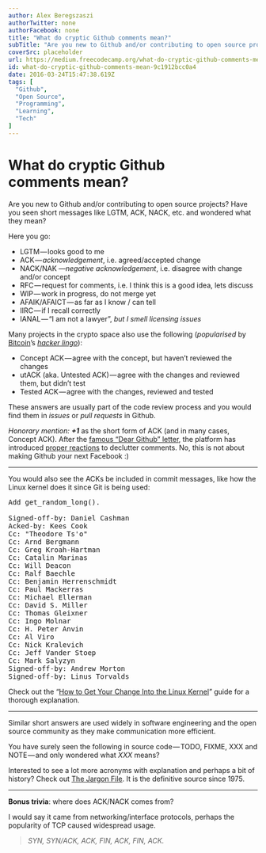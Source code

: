 ```yaml
---
author: Alex Beregszaszi
authorTwitter: none
authorFacebook: none
title: "What do cryptic Github comments mean?"
subTitle: "Are you new to Github and/or contributing to open source projects? Have you seen short messages like LGTM, ACK, NACK, etc. and wondered w..."
coverSrc: placeholder
url: https://medium.freecodecamp.org/what-do-cryptic-github-comments-mean-9c1912bcc0a4
id: what-do-cryptic-github-comments-mean-9c1912bcc0a4
date: 2016-03-24T15:47:38.619Z
tags: [
  "Github",
  "Open Source",
  "Programming",
  "Learning",
  "Tech"
]
---
```

# What do cryptic Github comments mean?

Are you new to Github and/or contributing to open source projects? Have you seen short messages like LGTM, ACK, NACK, etc. and wondered what they mean?

Here you go:

*   LGTM — looks good to me
*   ACK — _acknowledgement_, i.e. agreed/accepted change
*   NACK/NAK —_negative acknowledgement_, i.e. disagree with change and/or concept
*   RFC — request for comments, i.e. I think this is a good idea, lets discuss
*   WIP — work in progress, do not merge yet
*   AFAIK/AFAICT — as far as I know / can tell
*   IIRC — if I recall correctly
*   IANAL — “I am not a lawyer”, _but I smell licensing issues_

Many projects in the crypto space also use the following (_popularised_ by [Bitcoin](https://github.com/bitcoin/bitcoin/issues/6100)’s [_hacker lingo_](https://twitter.com/jgarzik/status/601815506291531776)):

*   Concept ACK — agree with the concept, but haven’t reviewed the changes
*   utACK (aka. Untested ACK) — agree with the changes and reviewed them, but didn’t test
*   Tested ACK — agree with the changes, reviewed and tested

These answers are usually part of the code review process and you would find them in _issues_ or _pull requests_ in Github.

_Honorary mention:_ **_+1_** as the short form of ACK (and in many cases, Concept ACK). After the [famous “Dear Github” letter](https://github.com/dear-github/dear-github), the platform has introduced [proper reactions](https://github.com/blog/2119-add-reactions-to-pull-requests-issues-and-comments) to declutter comments. No, this is not about making Github your next Facebook :)











* * *







You would also see the ACKs be included in commit messages, like how the Linux kernel does it since Git is being used:

<pre name="b795" id="b795" class="graf graf--pre graf-after--p">Add get_random_long().  

Signed-off-by: Daniel Cashman <dcashman@android.com>  
Acked-by: Kees Cook <keescook@chromium.org>  
Cc: "Theodore Ts'o" <tytso@mit.edu>  
Cc: Arnd Bergmann   
Cc: Greg Kroah-Hartman <gregkh@linuxfoundation.org>  
Cc: Catalin Marinas <catalin.marinas@arm.com>  
Cc: Will Deacon <will.deacon@arm.com>  
Cc: Ralf Baechle <ralf@linux-mips.org>  
Cc: Benjamin Herrenschmidt <benh@kernel.crashing.org>  
Cc: Paul Mackerras <paulus@samba.org>  
Cc: Michael Ellerman <mpe@ellerman.id.au>  
Cc: David S. Miller <davem@davemloft.net>  
Cc: Thomas Gleixner <tglx@linutronix.de>  
Cc: Ingo Molnar <mingo@redhat.com>  
Cc: H. Peter Anvin <hpa@zytor.com>  
Cc: Al Viro <viro@zeniv.linux.org.uk>  
Cc: Nick Kralevich <nnk@google.com>  
Cc: Jeff Vander Stoep <jeffv@google.com>  
Cc: Mark Salyzyn <salyzyn@android.com>  
Signed-off-by: Andrew Morton   
Signed-off-by: Linus Torvalds <torvalds@linux-foundation.org></pre>

Check out the “[How to Get Your Change Into the Linux Kernel](https://www.kernel.org/doc/Documentation/SubmittingPatches)” guide for a thorough explanation.











* * *







Similar short answers are used widely in software engineering and the open source community as they make communication more efficient.

You have surely seen the following in source code — TODO, FIXME, XXX and NOTE — and only wondered what _XXX_ means?

Interested to see a lot more acronyms with explanation and perhaps a bit of history? Check out [The Jargon File](http://www.catb.org/jargon/html/index.html). It is the definitive source since 1975.











* * *







**Bonus trivia**: where does ACK/NACK comes from?

I would say it came from networking/interface protocols, perhaps the popularity of TCP caused widespread usage.

> _SYN, SYN/ACK, ACK, FIN, ACK, FIN, ACK._








